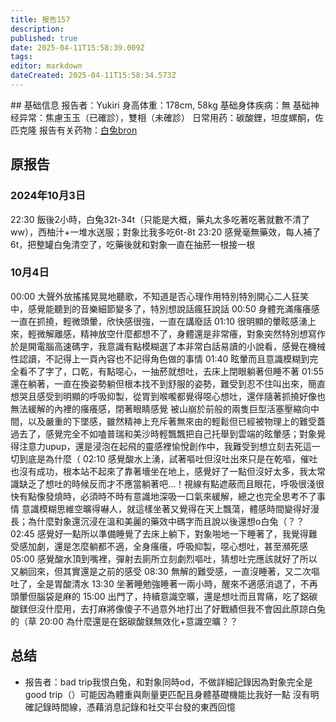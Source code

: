 ```yaml
---
title: 报告157
description: 
published: true
date: 2025-04-11T15:58:39.009Z
tags: 
editor: markdown
dateCreated: 2025-04-11T15:58:34.573Z
---
```


﻿## 基础信息
报告者：Yukiri
身高体重：178cm, 58kg
基础身体疾病：無
基础神经异常：焦慮玉玉（已確診），雙相（未確診）
日常用药：碳酸鋰，坦度螺酮，佐匹克隆
报告有关药物：[白兔bron](/drug/白兔Bron)

## 原报告
### 2024年10月3日
22:30 飯後2小時，白兔32t-34t（只能是大概，藥丸太多吃著吃著就數不清了ww），西柚汁+一堆水送服；對象比我多吃6t-8t
23:20 感覺毫無藥效，每人補了6t，把整罐白兔清空了，吃藥後就和對象一直在抽菸一根接一根
### 10月4日
00:00 大聲外放搖搖晃晃地聽歌，不知道是否心理作用特別特別開心二人狂笑中，感覺能聽到的音樂細節變多了，特別想說話瘋狂說話
00:50 身體充滿瘙癢感一直在抓撓，輕微頭暈，欣快感很強，一直在講廢話
01:10 很明顯的暈眩感湧上來，輕微解離感，精神放空什麼都想不了，身體還是非常癢，對象突然特別想寫作於是開電腦高速碼字，我意識有點模糊選了本非常白話易讀的小說看，感覺在機械性認讀，不記得上一頁內容也不記得角色做的事情
01:40 眩暈而且意識模糊到完全看不了字了，口乾，有點噁心，一抽菸就想吐，去床上閉眼躺著但睡不著
01:55 還在躺著，一直在換姿勢躺但根本找不到舒服的姿勢，難受到忍不住叫出來，簡直想哭且感受到明顯的呼吸抑製，從胃到喉嚨都覺得噁心想吐，還伴隨著抓撓好像也無法緩解的內裡的瘙癢感，閉著眼睛感覺
被山崩於前般的兩隻巨型活塞壓縮向中間，以及嚴重的下墜感，雖然精神上充斥著無來由的輕鬆但已經被物理上的難受蓋過去了，感覺完全不如嗑普瑞和美沙時輕飄飄把自己托舉到雲端的眩暈感；對象覺得注意力upup，還是浸泡在起飛的靈感裡愉悅創作中，我難受到想立刻去死這一切到底是為什麼（
02:10 感覺酸水上湧，試著嘔吐但沒吐出來只是在乾嘔，催吐也沒有成功，根本站不起來了靠著墻坐在地上，感覺好了一點但沒好太多，我太常識缺乏了想吐的時候反而才不應當躺著吧…！視線有點遮蔽而且眼花，呼吸很淺很快有點像發燒時，必須時不時有意識地深吸一口氣來緩解，總之也完全思考不了事情
意識模糊思維空曠得嚇人，就這樣坐著又覺得在天上飄蕩，體感時間變得好漫長；為什麼對象還沉浸在溫和美麗的藥效中碼字而且說以後還想o白兔（？？
02:45 感覺好一點所以準備睡覺了去床上躺下，對象啪地一下睡著了，我覺得難受感加劇，還是怎麼躺都不適，全身瘙癢，呼吸抑製，噁心想吐，甚至瀕死感05:00 感覺酸水頂到嘴裡，彈射去廁所立刻劇烈嘔吐，猜想吐完應該就好了所以又躺回來，但其實還是之前的感受
08:30 無解的難受感，一直沒睡著，又二次嘔吐了，全是胃酸清水
13:30 坐著睡勉強睡著一兩小時，醒來不適感消退了，不再頭暈但腦袋是麻的
15:00 出門了，持續意識空曠，還是想吐而且胃痛，吃了鋁碳酸鎂但沒什麼用，去打麻將像傻子不過意外地打出了好戰績但我不會因此原諒白兔的（草
20:00 為什麼還是在鋁碳酸鎂無效化+意識空曠？？
## 总结
- 报告者：bad trip我恨白兔，和對象同時od，不做詳細記錄因為對象完全是good trip（）可能因為體重與劑量更匹配且身體基礎機能比我好一點 沒有明確記錄時間線，憑藉消息記錄和社交平台發的東西回憶